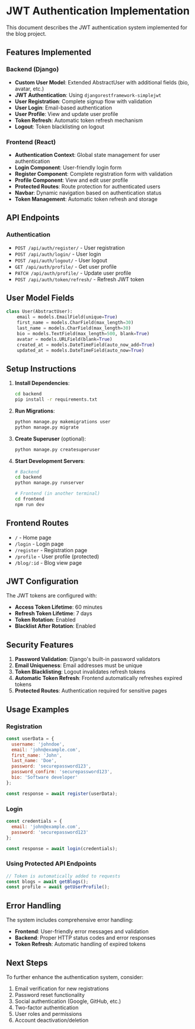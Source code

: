 # JWT Authentication Implementation

This document describes the JWT authentication system implemented for the blog project.

## Features Implemented

### Backend (Django)
- **Custom User Model**: Extended AbstractUser with additional fields (bio, avatar, etc.)
- **JWT Authentication**: Using `djangorestframework-simplejwt`
- **User Registration**: Complete signup flow with validation
- **User Login**: Email-based authentication
- **User Profile**: View and update user profile
- **Token Refresh**: Automatic token refresh mechanism
- **Logout**: Token blacklisting on logout

### Frontend (React)
- **Authentication Context**: Global state management for user authentication
- **Login Component**: User-friendly login form
- **Register Component**: Complete registration form with validation
- **Profile Component**: View and edit user profile
- **Protected Routes**: Route protection for authenticated users
- **Navbar**: Dynamic navigation based on authentication status
- **Token Management**: Automatic token refresh and storage

## API Endpoints

### Authentication
- `POST /api/auth/register/` - User registration
- `POST /api/auth/login/` - User login
- `POST /api/auth/logout/` - User logout
- `GET /api/auth/profile/` - Get user profile
- `PATCH /api/auth/profile/` - Update user profile
- `POST /api/auth/token/refresh/` - Refresh JWT token

## User Model Fields

```python
class User(AbstractUser):
    email = models.EmailField(unique=True)
    first_name = models.CharField(max_length=30)
    last_name = models.CharField(max_length=30)
    bio = models.TextField(max_length=500, blank=True)
    avatar = models.URLField(blank=True)
    created_at = models.DateTimeField(auto_now_add=True)
    updated_at = models.DateTimeField(auto_now=True)
```

## Setup Instructions

1. **Install Dependencies**:
   ```bash
   cd backend
   pip install -r requirements.txt
   ```

2. **Run Migrations**:
   ```bash
   python manage.py makemigrations user
   python manage.py migrate
   ```

3. **Create Superuser** (optional):
   ```bash
   python manage.py createsuperuser
   ```

4. **Start Development Servers**:
   ```bash
   # Backend
   cd backend
   python manage.py runserver
   
   # Frontend (in another terminal)
   cd frontend
   npm run dev
   ```

## Frontend Routes

- `/` - Home page
- `/login` - Login page
- `/register` - Registration page
- `/profile` - User profile (protected)
- `/blog/:id` - Blog view page

## JWT Configuration

The JWT tokens are configured with:
- **Access Token Lifetime**: 60 minutes
- **Refresh Token Lifetime**: 7 days
- **Token Rotation**: Enabled
- **Blacklist After Rotation**: Enabled

## Security Features

1. **Password Validation**: Django's built-in password validators
2. **Email Uniqueness**: Email addresses must be unique
3. **Token Blacklisting**: Logout invalidates refresh tokens
4. **Automatic Token Refresh**: Frontend automatically refreshes expired tokens
5. **Protected Routes**: Authentication required for sensitive pages

## Usage Examples

### Registration
```javascript
const userData = {
  username: 'johndoe',
  email: 'john@example.com',
  first_name: 'John',
  last_name: 'Doe',
  password: 'securepassword123',
  password_confirm: 'securepassword123',
  bio: 'Software developer'
};

const response = await register(userData);
```

### Login
```javascript
const credentials = {
  email: 'john@example.com',
  password: 'securepassword123'
};

const response = await login(credentials);
```

### Using Protected API Endpoints
```javascript
// Token is automatically added to requests
const blogs = await getBlogs();
const profile = await getUserProfile();
```

## Error Handling

The system includes comprehensive error handling:
- **Frontend**: User-friendly error messages and validation
- **Backend**: Proper HTTP status codes and error responses
- **Token Refresh**: Automatic handling of expired tokens

## Next Steps

To further enhance the authentication system, consider:
1. Email verification for new registrations
2. Password reset functionality
3. Social authentication (Google, GitHub, etc.)
4. Two-factor authentication
5. User roles and permissions
6. Account deactivation/deletion
